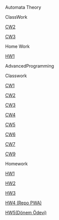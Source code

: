 Automata Theory

ClassWork

[CW2](https://alperen317.github.io/AdvancedProgramming/Automata/CW2/CW2.html)

[CW3](https://alperen317.github.io/AdvancedProgramming/Automata/CW3/CW3.html)

Home Work

[HW1](https://alperen317.github.io/AdvancedProgramming/Automata/HW1/HW1.html)

AdvancedProgramming

Classwork

[CW1](https://alperen317.github.io/AdvancedProgramming/CharSayacı.html)

[CW2](https://alperen317.github.io/AdvancedProgramming/Homework1.html)

[CW3](https://alperen317.github.io/AdvancedProgramming/work/index.html)

[CW4](https://alperen317.github.io/AdvancedProgramming/work/c4_data.html)

[CW5](https://alperen317.github.io/AdvancedProgramming/CW5/fetchRemoteFile.html)

[CW6](https://alperen317.github.io/AdvancedProgramming/CW6/CW6.html)

[CW7](https://alperen317.github.io/AdvancedProgramming/CW7/index.html)

[CW9](https://alperen317.github.io/AdvancedProgramming/CW9/CW9.html)

Homework

[HW1](https://alperen317.github.io/AdvancedProgramming/Homework1.html)

[HW2](https://alperen317.github.io/AdvancedProgramming/HW2/Database.html)

[HW3](https://alperen317.github.io/AdvancedProgramming/HW3/hw32.html)

[HW4 (Repo PWA)](https://alperen317.github.io/AdvancedProgramming/HW4/index.html)

[HW5(Dönem Ödevi)](https://alperen317.github.io/AdvancedProgramming/DönemÖdevi/AliAlperenASLAN.html)



